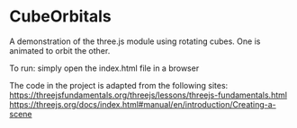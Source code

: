 # CubeOrbitals
A demonstration of the three.js module using rotating cubes. One is animated to orbit the other.

To run: simply open the index.html file in a browser

The code in the project is adapted from the following sites:
https://threejsfundamentals.org/threejs/lessons/threejs-fundamentals.html
https://threejs.org/docs/index.html#manual/en/introduction/Creating-a-scene
